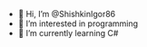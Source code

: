 - 👋 Hi, I’m @ShishkinIgor86
- 👀 I’m interested in programming
- 🌱 I’m currently learning C#

<!---
ShishkinIgor86/ShishkinIgor86 is a ✨ special ✨ repository because its `README.md` (this file) appears on your GitHub profile.
You can click the Preview link to take a look at your changes.
--->
